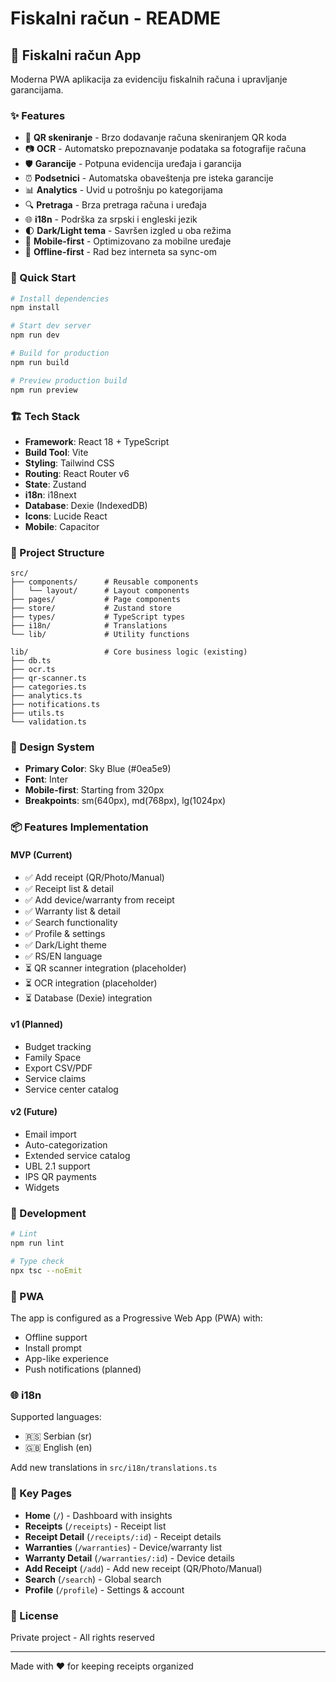 # Fiskalni račun - README

## 📱 Fiskalni račun App

Moderna PWA aplikacija za evidenciju fiskalnih računa i upravljanje garancijama.

### ✨ Features

- 📸 **QR skeniranje** - Brzo dodavanje računa skeniranjem QR koda
- 📷 **OCR** - Automatsko prepoznavanje podataka sa fotografije računa
- 🛡️ **Garancije** - Potpuna evidencija uređaja i garancija
- ⏰ **Podsetnici** - Automatska obaveštenja pre isteka garancije
- 📊 **Analytics** - Uvid u potrošnju po kategorijama
- 🔍 **Pretraga** - Brza pretraga računa i uređaja
- 🌐 **i18n** - Podrška za srpski i engleski jezik
- 🌓 **Dark/Light tema** - Savršen izgled u oba režima
- 📱 **Mobile-first** - Optimizovano za mobilne uređaje
- 🔄 **Offline-first** - Rad bez interneta sa sync-om

### 🚀 Quick Start

```bash
# Install dependencies
npm install

# Start dev server
npm run dev

# Build for production
npm run build

# Preview production build
npm run preview
```

### 🏗️ Tech Stack

- **Framework**: React 18 + TypeScript
- **Build Tool**: Vite
- **Styling**: Tailwind CSS
- **Routing**: React Router v6
- **State**: Zustand
- **i18n**: i18next
- **Database**: Dexie (IndexedDB)
- **Icons**: Lucide React
- **Mobile**: Capacitor

### 📁 Project Structure

```
src/
├── components/      # Reusable components
│   └── layout/      # Layout components
├── pages/           # Page components
├── store/           # Zustand store
├── types/           # TypeScript types
├── i18n/            # Translations
└── lib/             # Utility functions

lib/                 # Core business logic (existing)
├── db.ts
├── ocr.ts
├── qr-scanner.ts
├── categories.ts
├── analytics.ts
├── notifications.ts
├── utils.ts
└── validation.ts
```

### 🎨 Design System

- **Primary Color**: Sky Blue (#0ea5e9)
- **Font**: Inter
- **Mobile-first**: Starting from 320px
- **Breakpoints**: sm(640px), md(768px), lg(1024px)

### 📦 Features Implementation

#### MVP (Current)
- ✅ Add receipt (QR/Photo/Manual)
- ✅ Receipt list & detail
- ✅ Add device/warranty from receipt
- ✅ Warranty list & detail
- ✅ Search functionality
- ✅ Profile & settings
- ✅ Dark/Light theme
- ✅ RS/EN language
- ⏳ QR scanner integration (placeholder)
- ⏳ OCR integration (placeholder)
- ⏳ Database (Dexie) integration

#### v1 (Planned)
- Budget tracking
- Family Space
- Export CSV/PDF
- Service claims
- Service center catalog

#### v2 (Future)
- Email import
- Auto-categorization
- Extended service catalog
- UBL 2.1 support
- IPS QR payments
- Widgets

### 🔧 Development

```bash
# Lint
npm run lint

# Type check
npx tsc --noEmit
```

### 📱 PWA

The app is configured as a Progressive Web App (PWA) with:
- Offline support
- Install prompt
- App-like experience
- Push notifications (planned)

### 🌐 i18n

Supported languages:
- 🇷🇸 Serbian (sr)
- 🇬🇧 English (en)

Add new translations in `src/i18n/translations.ts`

### 🎯 Key Pages

- **Home** (`/`) - Dashboard with insights
- **Receipts** (`/receipts`) - Receipt list
- **Receipt Detail** (`/receipts/:id`) - Receipt details
- **Warranties** (`/warranties`) - Device/warranty list
- **Warranty Detail** (`/warranties/:id`) - Device details
- **Add Receipt** (`/add`) - Add new receipt (QR/Photo/Manual)
- **Search** (`/search`) - Global search
- **Profile** (`/profile`) - Settings & account

### 📄 License

Private project - All rights reserved

---

Made with ❤️ for keeping receipts organized
